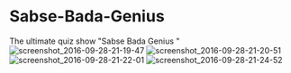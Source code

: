 # Sabse-Bada-Genius
The ultimate quiz show "Sabse Bada Genius "
![screenshot_2016-09-28-21-19-47](https://cloud.githubusercontent.com/assets/18600300/19196934/0f374642-8cd5-11e6-8b2b-b1e1be4edef8.png)
![screenshot_2016-09-28-21-20-51](https://cloud.githubusercontent.com/assets/18600300/19196941/165fd86c-8cd5-11e6-9dae-d1a598c7787a.png)
![screenshot_2016-09-28-21-22-01](https://cloud.githubusercontent.com/assets/18600300/19196948/23e51bc8-8cd5-11e6-9d50-cd63bef80f8e.png)
![screenshot_2016-09-28-21-24-52](https://cloud.githubusercontent.com/assets/18600300/19196957/2a11f520-8cd5-11e6-9360-2e1448fad1f4.png)
